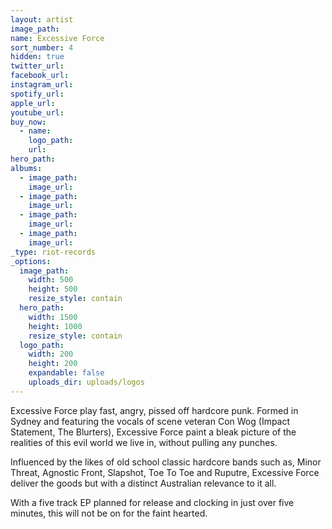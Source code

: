 ```yaml
---
layout: artist
image_path:
name: Excessive Force
sort_number: 4
hidden: true
twitter_url:
facebook_url:
instagram_url:
spotify_url:
apple_url:
youtube_url:
buy_now:
  - name:
    logo_path:
    url:
hero_path:
albums:
  - image_path:
    image_url:
  - image_path:
    image_url:
  - image_path:
    image_url:
  - image_path:
    image_url:
_type: riot-records
_options:
  image_path:
    width: 500
    height: 500
    resize_style: contain
  hero_path:
    width: 1500
    height: 1000
    resize_style: contain
  logo_path:
    width: 200
    height: 200
    expandable: false
    uploads_dir: uploads/logos
---
```


Excessive Force play fast, angry, pissed off hardcore punk. Formed in Sydney and featuring the vocals of scene veteran Con Wog (Impact Statement, The Blurters), Excessive Force paint a bleak picture of the realities of this evil world we live in, without pulling any punches.

Influenced by the likes of old school classic hardcore bands such as, Minor Threat, Agnostic Front, Slapshot, Toe To Toe and Ruputre, Excessive Force deliver the goods but with a distinct Australian relevance to it all.&nbsp;

With a five track EP planned for release and clocking in just over five minutes, this will not be on for the faint hearted.